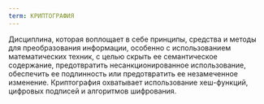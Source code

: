 ```yaml
---
term: КРИПТОГРАФИЯ
---
```


Дисциплина, которая воплощает в себе принципы, средства и методы для преобразования информации, особенно с использованием математических техник, с целью скрыть ее семантическое содержание, предотвратить несанкционированное использование, обеспечить ее подлинность или предотвратить ее незамеченное изменение. Криптография охватывает использование хеш-функций, цифровых подписей и алгоритмов шифрования.